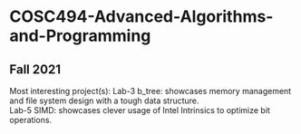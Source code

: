 # COSC494-Advanced-Algorithms-and-Programming
## Fall 2021
Most interesting project(s):
  Lab-3 b_tree: showcases memory management and file system design with a tough data structure.\
  Lab-5 SIMD: showcases clever usage of Intel Intrinsics to optimize bit operations.
